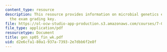 ```yaml
---
content_type: resource
description: This resource provides information on microbial genetics exam along with
  the exam grading key.
file: https://ol-ocw-studio-app-production.s3.amazonaws.com/courses/7-02-experimental-biology-communication-spring-2005/d2e6cfa180a1937a73932e7dbb6f2e8f_gen_sp05_fin_wk.pdf
file_type: application/pdf
resourcetype: Document
title: gen_sp05_fin_wk.pdf
uid: d2e6cfa1-80a1-937a-7393-2e7dbb6f2e8f
---
```

